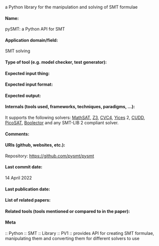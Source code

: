 a Python library for the manipulation and solving of SMT formulae

#### Name:
pySMT: a Python API for SMT

#### Application domain/field:
SMT solving

#### Type of tool (e.g. model checker, test generator):

#### Expected input thing:

#### Expected input format:

#### Expected output:

#### Internals (tools used, frameworks, techniques, paradigms, ...):
It supports the following solvers: [MathSAT](../Solvers/SMT/MathSAT.md), [Z3](../Solvers/SMT/Z3.md), [CVC4](../Solvers/SMT/CVC4.md), [Yices](../Solvers/SMT/Yices.md) 2, [CUDD](CUDD.md), [PicoSAT](../Solvers/SAT/PicoSAT.md), [Boolector](../Solvers/SMT/Boolector.md) and any SMT-LIB 2 compliant solver.

#### Comments:

#### URIs (github, websites, etc.):
Repository: https://github.com/pysmt/pysmt

#### Last commit date:
14 April 2022

#### Last publication date:

#### List of related papers:

#### Related tools (tools mentioned or compared to in the paper):

#### Meta
:: Python
:: SMT
:: Library
:: PV1 :: provides API for creating SMT formulae, manipulating them and converting them for different solvers to use